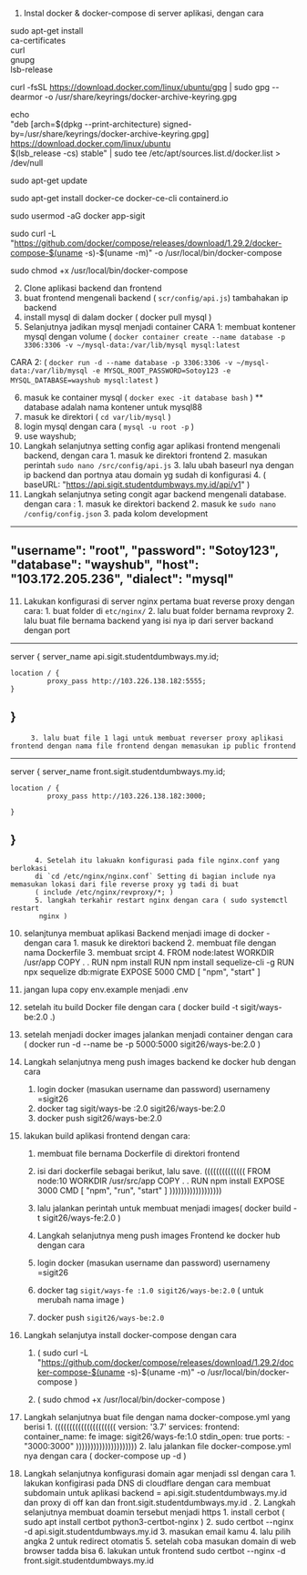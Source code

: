 1. Instal docker & docker-compose di server aplikasi, dengan cara 

sudo apt-get install \
    ca-certificates \
    curl \
    gnupg \
    lsb-release

curl -fsSL https://download.docker.com/linux/ubuntu/gpg | sudo gpg --dearmor -o /usr/share/keyrings/docker-archive-keyring.gpg

echo \
  "deb [arch=$(dpkg --print-architecture) signed-by=/usr/share/keyrings/docker-archive-keyring.gpg] https://download.docker.com/linux/ubuntu \
  $(lsb_release -cs) stable" | sudo tee /etc/apt/sources.list.d/docker.list > /dev/null

sudo apt-get update

sudo apt-get install docker-ce docker-ce-cli containerd.io

sudo usermod -aG docker app-sigit

sudo curl -L "https://github.com/docker/compose/releases/download/1.29.2/docker-compose-$(uname -s)-$(uname -m)" -o /usr/local/bin/docker-compose

sudo chmod +x /usr/local/bin/docker-compose



2. Clone aplikasi backend dan frontend
3. buat frontend mengenali backend ( `scr/config/api.js`) tambahakan ip backend
4. install mysql di dalam docker ( docker pull mysql )
5. Selanjutnya jadikan mysql menjadi container
CARA 1:
membuat kontener mysql dengan volume ( `docker container create --name database -p 3306:3306 -v ~/mysql-data:/var/lib/mysql mysql:latest` 

CARA 2:
( `docker run -d --name database -p 3306:3306 -v ~/mysql-data:/var/lib/mysql -e MYSQL_ROOT_PASSWORD=Sotoy123 -e MYSQL_DATABASE=wayshub mysql:latest` )

6. masuk ke container mysql ( `docker exec -it database bash` )
** database adalah nama kontener untuk mysql88
7. masuk ke direktori ( `cd var/lib/mysql` )
8. login mysql dengan cara
       ( `mysql -u root -p` ) 
9. use wayshub;
10. Langkah selanjutnya setting config agar aplikasi frontend mengenali backend, dengan cara
           1. masuk ke direktori frontend
           2. masukan perintah `sudo nano /src/config/api.js`
           3. lalu ubah baseurl nya dengan ip backend dan portnya atau domain yg sudah di konfigurasi
           4. ( baseURL: "https://api.sigit.studentdumbways.my.id/api/v1" )
11. Langkah selanjutnya seting congit agar backend mengenali database. dengan cara :
           1. masuk ke direktori backend
           2. masuk ke `sudo nano /config/config.json`
           3. pada kolom development
------------------------------------------
"username": "root",
    "password": "Sotoy123",
    "database": "wayshub",
    "host": "103.172.205.236",
    "dialect": "mysql"
---------------------------------------------

11. Lakukan konfigurasi di server nginx pertama buat reverse proxy dengan cara:
        1. buat folder di `etc/nginx/`
        2. lalu buat folder bernama revproxy
        2. lalu buat file bernama backend yang isi nya ip dari server backand dengan port
---------------------------------------------------------------             
server {
    server_name api.sigit.studentdumbways.my.id;

    location / {
             proxy_pass http://103.226.138.182:5555;
    }
}    
--------------------------------------------------------------    

         3. lalu buat file 1 lagi untuk membuat reverser proxy aplikasi frontend dengan nama file frontend dengan memasukan ip public frontend
-----------------------------------------------------------------
server {
    server_name front.sigit.studentdumbways.my.id;

    location / {
             proxy_pass http://103.226.138.182:3000;
   
    }
}
----------------------------------------------------------------

          4. Setelah itu lakuakn konfigurasi pada file nginx.conf yang berlokasi
          di `cd /etc/nginx/nginx.conf` Setting di bagian include nya memasukan lokasi dari file reverse proxy yg tadi di buat
          ( include /etc/nginx/revproxy/*; )
          5. langkah terkahir restart nginx dengan cara ( sudo systemctl restart
           nginx )

10. selanjtunya membuat aplikasi Backend menjadi image di docker
       -dengan cara 
           1. masuk ke direktori backend 
           2. membuat file dengan nama Dockerfile
           3. membuat srcipt
           4. FROM node:latest
               WORKDIR /usr/app
               COPY . .
               RUN npm install
               RUN npm install sequelize-cli -g
               RUN npx sequelize db:migrate
               EXPOSE 5000
               CMD [ "npm", "start" ]
11. jangan lupa copy env.example menjadi .env
12. setelah itu build Docker file dengan cara 
        ( docker build -t sigit/ways-be:2.0 .)
13. setelah menjadi docker images jalankan menjadi container dengan cara
        ( docker run -d --name be -p 5000:5000 sigit26/ways-be:2.0 )
14. Langkah selanjutnya meng push images backend ke docker hub dengan cara
       1. login docker (masukan username dan password) usernameny =sigit26
       2. docker tag sigit/ways-be :2.0 sigit26/ways-be:2.0
       3. docker push sigit26/ways-be:2.0

15. lakukan build aplikasi frontend dengan cara:
       1. membuat file bernama Dockerfile di direktori frontend
       2. isi dari dockerfile sebagai berikut, lalu save.
((((((((((((((
FROM node:10
WORKDIR /usr/src/app
COPY . .
RUN npm install
EXPOSE 3000
CMD [ "npm", "run", "start" ] 
))))))))))))))))))

      3. lalu jalankan perintah untuk membuat menjadi images( docker build -t sigit26/ways-fe:2.0 )
      4. Langkah selanjutnya meng push images Frontend ke docker hub dengan cara
       1. login docker (masukan username dan password) usernameny =sigit26
       2. docker tag `sigit/ways-fe :1.0 sigit26/ways-be:2.0` ( untuk merubah nama image )
       3. docker push `sigit26/ways-be:2.0`

16. Langkah selanjutya install docker-compose dengan cara
      1. ( sudo curl -L "https://github.com/docker/compose/releases/download/1.29.2/docker-compose-$(uname -s)-$(uname -m)" -o /usr/local/bin/docker-compose )

      2. ( sudo chmod +x /usr/local/bin/docker-compose )

17. Langkah selanjutnya buat file dengan nama docker-compose.yml yang berisi
      1. 
(((((((((((((((((((((
version: '3.7'
services:
        frontend:
          container_name: fe
          image: sigit26/ways-fe:1.0
          stdin_open: true
          ports:
            -  "3000:3000"
)))))))))))))))))))))
      2. lalu jalankan file docker-compose.yml nya dengan cara ( docker-compose up -d )

14. Langkah selanjutnya konfigurasi domain agar menjadi ssl dengan cara
        1. lakukan konfigirasi pada DNS di cloudflare dengan cara membuat subdomain untuk aplikasi backend = api.sigit.studentdumbways.my.id dan proxy di off kan dan front.sigit.studentdumbways.my.id .
        2. Langkah selanjutnya membuat doamin tersebut menjadi https
               1. install cerbot ( sudo apt install certbot python3-certbot-nginx )
               2. sudo certbot --nginx -d api.sigit.studentdumbways.my.id
               3. masukan email kamu
               4. lalu pilih angka 2 untuk redirect otomatis
               5. setelah coba masukan domain di web browser tadda bisa
               6. lakukan untuk frontend sudo certbot --nginx -d front.sigit.studentdumbways.my.id
